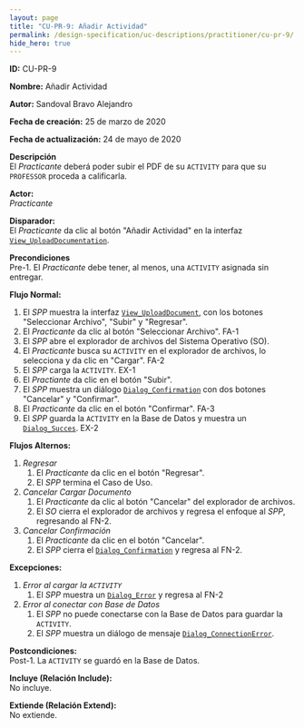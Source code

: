 ```yaml
---
layout: page
title: "CU-PR-9: Añadir Actividad"
permalink: /design-specification/uc-descriptions/practitioner/cu-pr-9/
hide_hero: true
---
```


**ID:** CU-PR-9

**Nombre:** Añadir Actividad

**Autor:** Sandoval Bravo Alejandro

**Fecha de creación:** 25 de marzo de 2020

**Fecha de actualización:** 24 de mayo de 2020

**Descripción**  
El *Practicante* deberá poder subir el PDF de su `ACTIVITY` para que su `PROFESSOR` proceda a calificarla.

**Actor:**  
*Practicante*

**Disparador:**  
El *Practicante* da clic al botón "Añadir Actividad" en la interfaz [`View_UploadDocumentation`][VUDC].

**Precondiciones**  
Pre-1. El *Practicante* debe tener, al menos, una `ACTIVITY` asignada sin entregar.

**Flujo Normal:**
  1. El *SPP* muestra la interfaz [`View_UploadDocument`][VUDT], con los botones "Seleccionar Archivo", "Subir" y "Regresar".
  2. El *Practicante* da clic al botón "Seleccionar Archivo". FA-1
  3. El *SPP* abre el explorador de archivos del Sistema Operativo (SO).
  4. El *Practicante* busca su `ACTIVITY` en el explorador de archivos, lo selecciona y da clic en "Cargar". FA-2
  5. El *SPP* carga la `ACTIVITY`. EX-1
  6. El *Practiante* da clic en el botón "Subir".
  7. El *SPP* muestra un diálogo [`Dialog_Confirmation`][DLCO] con dos botones "Cancelar" y "Confirmar".
  8. El *Practicante* da clic en el botón "Confirmar". FA-3
  9. El *SPP* guarda la `ACTIVITY` en la Base de Datos y muestra un [`Dialog_Succes`][DLSU]. EX-2

**Flujos Alternos:**
  1. *Regresar*
     1. El *Practicante* da clic en el botón "Regresar".
     2. El *SPP* termina el Caso de Uso.
  2. *Cancelar Cargar Documento*
     1. El *Practicante* da clic al botón "Cancelar" del explorador de archivos.
     2. El *SO* cierra el explorador de archivos y regresa el enfoque al *SPP*, regresando al FN-2.
  3. *Cancelar Confirmación*
     1. El *Practicante* da clic en el botón "Cancelar".
     2. El *SPP* cierra el [`Dialog_Confirmation`][DLCO] y regresa al FN-2.

**Excepciones:**
   1. *Error al cargar la `ACTIVITY`*
      1. El *SPP* muestra un [`Dialog_Error`][DLER] y regresa al FN-2
   2. *Error al conectar con Base de Datos*
      1. El *SPP* no puede conectarse con la Base de Datos para guardar la `ACTIVITY`.
      2. El *SPP* muestra un diálogo de mensaje [`Dialog_ConnectionError`][DLCE].

**Postcondiciones:**  
Post-1. La `ACTIVITY` se guardó en la Base de Datos.

**Incluye (Relación Include):**  
No incluye.

**Extiende (Relación Extend):**  
No extiende.

[VUDC]: https://raw.githubusercontent.com/Phalord/PracticasProfesionales/gh-pages/assets/imgs/prototypes/practitioner/View_UploadDocumentation.png "`View_UploadDocumentation` Prototype"
[VUDT]: https://raw.githubusercontent.com/Phalord/PracticasProfesionales/gh-pages/assets/imgs/prototypes/generals/View_UploadDocument.png "`View_UploadDocument` Prototype"
[DLCO]: https://raw.githubusercontent.com/Phalord/PracticasProfesionales/gh-pages/assets/imgs/prototypes/generals/Dialog_Confirmation.png "`Dialog_Confirmation` Prototype"
[DLSU]: https://raw.githubusercontent.com/Phalord/PracticasProfesionales/gh-pages/assets/imgs/prototypes/generals/Dialog_Success.png "`Dialog_Success` Prototype"
[DLCE]: https://raw.githubusercontent.com/Phalord/PracticasProfesionales/gh-pages/assets/imgs/prototypes/generals/Dialog_ConnectionError.png "`Dialog_ConnectionError` Prototype"
[DLER]: https://raw.githubusercontent.com/Phalord/PracticasProfesionales/gh-pages/assets/imgs/prototypes/generals/Dialog_Error.png "`Dialog_Error` Prototype"